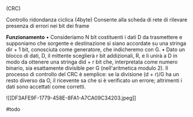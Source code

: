 (CRC)

Controllo ridondanza ciclica (4byte) 
Consente alla scheda di rete di rilevare presenza di errori nei bit dei frame



**Funzionamento**
• Consideriamo N bit costituenti i dati D da trasmettere e 
supponiamo che sorgente e destinazione si siano accordate su una
stringa dir + 1 bit, conosciuta come generatore, che indicheremo
con G.
• Dato un blocco di dati, D, il mittente sceglierà r bit addizionali, R, e
li unirà a D in modo da ottenere una stringa did + r bit che,
interpretata come numero binario, sia esattamente divisible per G
(nell'aritmetica modulo 2). Il processo di controllo del CRC è
semplice: se la divisione (d + r)/G ha un resto diverso da O, il
ricevente sa che si è verificato un errore; altrimenti i dati sono
accettati come corretti.

![[DF3AFE9F-1779-458E-8FA1-A7CA09C34203.jpeg]]

#todo 

